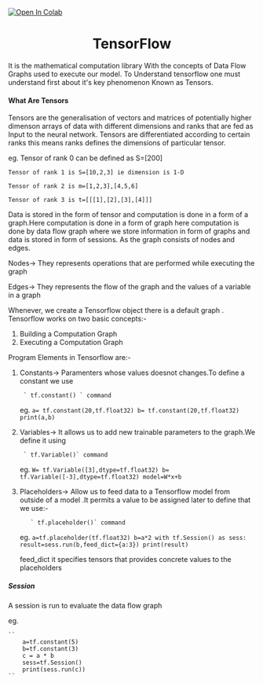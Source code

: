 [![Open In Colab](https://colab.research.google.com/assets/colab-badge.svg)](https://colab.research.google.com/github/Shashankjain12/100_days_of_ml/blob/master/Month1/Day6/Tensorflow_examples.ipynb)
<h1 align="center">TensorFlow</h1>
It is the mathematical computation library With the concepts of Data Flow Graphs used to execute our model.
To Understand tensorflow one must understand first about it's key phenomenon Known as Tensors.
<h4>What Are Tensors</h4>
Tensors are the generalisation of vectors and matrices of potentially higher dimenson arrays of data
with different dimensions and ranks that are fed as Input to the neural network.
Tensors are differentiated according to certain ranks this means ranks defines the dimensions of 
particular tensor.

eg. Tensor of rank 0 can be defined as S=[200]
    
    Tensor of rank 1 is S=[10,2,3] ie dimension is 1-D
    
    Tensor of rank 2 is m=[1,2,3],[4,5,6]
    
    Tensor of rank 3 is t=[[[1],[2],[3],[4]]]

Data is stored in the form of tensor and computation is done in a form of a graph.Here computation is done in
a form of graph here computation is done by data flow graph where we store information in form of graphs and
data is stored in form of sessions.
As the graph consists of nodes and edges.

Nodes-> They represents operations that are performed while executing the graph

Edges-> They represents the flow of the graph and the values of a variable in a graph

Whenever, we create a Tensorflow object there is a default graph .
Tensorflow works on two basic concepts:-

1. Building a Computation Graph
2. Executing a Computation Graph

Program Elements in Tensorflow are:-

1. Constants-> Paramenters whose values doesnot changes.To define a constant we use

		` tf.constant() ` command
    

	eg. 
	 ``
	 a= tf.constant(20,tf.float32)
	 b= tf.constant(20,tf.float32) 
	 print(a,b)
	``

2. Variables-> It allows us to add new trainable parameters to the graph.We define it using 

		` tf.Variable()` command

	eg.
	``
	W= tf.Variable([3],dtype=tf.float32)
	b= tf.Variable([-3],dtype=tf.float32)
	model=W*x+b
	``

3. Placeholders-> Allow us to feed data to a Tensorflow model from outside of a model .It permits
		  a value to be assigned later to define that we use:-

		  ` tf.placeholder()` command

	eg.
	``
	a=tf.placeholder(tf.float32)
	b=a*2
	with tf.Session() as sess:
		result=sess.run(b,feed_dict={a:3})
		print(result)
	``

	feed_dict it specifies tensors that provides concrete values to the placeholders

<h5>Session</h5>
A session is run to evaluate the data flow graph

eg.

	``
		a=tf.constant(5)
		b=tf.constant(3)
		c = a * b
		sess=tf.Session()
		print(sess.run(c))
	``


